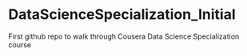 # DataScienceSpecialization_Initial
First github repo to walk through Cousera Data Science Specialization course

